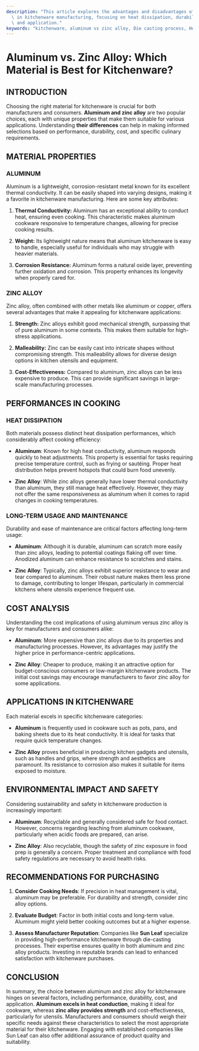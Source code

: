 ```yaml
---
description: "This article explores the advantages and disadvantages of aluminum and zinc alloy\
  \ in kitchenware manufacturing, focusing on heat dissipation, durability, cost-effectiveness,\
  \ and application."
keywords: "kitchenware, aluminum vs zinc alloy, Die casting process, Heat dissipation efficiency"
---
```

# Aluminum vs. Zinc Alloy: Which Material is Best for Kitchenware?

## INTRODUCTION

Choosing the right material for kitchenware is crucial for both manufacturers and consumers. **Aluminum and zinc alloy** are two popular choices, each with unique properties that make them suitable for various applications. Understanding **their differences** can help in making informed selections based on performance, durability, cost, and specific culinary requirements.

## MATERIAL PROPERTIES

### ALUMINUM

Aluminum is a lightweight, corrosion-resistant metal known for its excellent thermal conductivity. It can be easily shaped into varying designs, making it a favorite in kitchenware manufacturing. Here are some key attributes:

1. **Thermal Conductivity:** Aluminum has an exceptional ability to conduct heat, ensuring even cooking. This characteristic makes aluminum cookware responsive to temperature changes, allowing for precise cooking results.

2. **Weight:** Its lightweight nature means that aluminum kitchenware is easy to handle, especially useful for individuals who may struggle with heavier materials.

3. **Corrosion Resistance:** Aluminum forms a natural oxide layer, preventing further oxidation and corrosion. This property enhances its longevity when properly cared for.

### ZINC ALLOY

Zinc alloy, often combined with other metals like aluminum or copper, offers several advantages that make it appealing for kitchenware applications:

1. **Strength:** Zinc alloys exhibit good mechanical strength, surpassing that of pure aluminum in some contexts. This makes them suitable for high-stress applications.

2. **Malleability:** Zinc can be easily cast into intricate shapes without compromising strength. This malleability allows for diverse design options in kitchen utensils and equipment.

3. **Cost-Effectiveness:** Compared to aluminum, zinc alloys can be less expensive to produce. This can provide significant savings in large-scale manufacturing processes.

## PERFORMANCES IN COOKING

### HEAT DISSIPATION

Both materials possess distinct heat dissipation performances, which considerably affect cooking efficiency:

- **Aluminum**: Known for high heat conductivity, aluminum responds quickly to heat adjustments. This property is essential for tasks requiring precise temperature control, such as frying or sautéing. Proper heat distribution helps prevent hotspots that could burn food unevenly.

- **Zinc Alloy**: While zinc alloys generally have lower thermal conductivity than aluminum, they still manage heat effectively. However, they may not offer the same responsiveness as aluminum when it comes to rapid changes in cooking temperatures.

### LONG-TERM USAGE AND MAINTENANCE

Durability and ease of maintenance are critical factors affecting long-term usage:

- **Aluminum**: Although it is durable, aluminum can scratch more easily than zinc alloys, leading to potential coatings flaking off over time. Anodized aluminum can enhance resistance to scratches and stains.

- **Zinc Alloy**: Typically, zinc alloys exhibit superior resistance to wear and tear compared to aluminum. Their robust nature makes them less prone to damage, contributing to longer lifespan, particularly in commercial kitchens where utensils experience frequent use.

## COST ANALYSIS

Understanding the cost implications of using aluminum versus zinc alloy is key for manufacturers and consumers alike:

- **Aluminum**: More expensive than zinc alloys due to its properties and manufacturing processes. However, its advantages may justify the higher price in performance-centric applications.

- **Zinc Alloy**: Cheaper to produce, making it an attractive option for budget-conscious consumers or low-margin kitchenware products. The initial cost savings may encourage manufacturers to favor zinc alloy for some applications.

## APPLICATIONS IN KITCHENWARE

Each material excels in specific kitchenware categories:

- **Aluminum** is frequently used in cookware such as pots, pans, and baking sheets due to its heat conductivity. It is ideal for tasks that require quick temperature changes.

- **Zinc Alloy** proves beneficial in producing kitchen gadgets and utensils, such as handles and grips, where strength and aesthetics are paramount. Its resistance to corrosion also makes it suitable for items exposed to moisture.

## ENVIRONMENTAL IMPACT AND SAFETY

Considering sustainability and safety in kitchenware production is increasingly important:

- **Aluminum**: Recyclable and generally considered safe for food contact. However, concerns regarding leaching from aluminum cookware, particularly when acidic foods are prepared, can arise.

- **Zinc Alloy**: Also recyclable, though the safety of zinc exposure in food prep is generally a concern. Proper treatment and compliance with food safety regulations are necessary to avoid health risks.

## RECOMMENDATIONS FOR PURCHASING

1. **Consider Cooking Needs**: If precision in heat management is vital, aluminum may be preferable. For durability and strength, consider zinc alloy options.

2. **Evaluate Budget**: Factor in both initial costs and long-term value. Aluminum might yield better cooking outcomes but at a higher expense.

3. **Assess Manufacturer Reputation**: Companies like **Sun Leaf** specialize in providing high-performance kitchenware through die-casting processes. Their expertise ensures quality in both aluminum and zinc alloy products. Investing in reputable brands can lead to enhanced satisfaction with kitchenware purchases.

## CONCLUSION

In summary, the choice between aluminum and zinc alloy for kitchenware hinges on several factors, including performance, durability, cost, and application. **Aluminum excels in heat conduction**, making it ideal for cookware, whereas **zinc alloy provides strength** and cost-effectiveness, particularly for utensils. Manufacturers and consumers should weigh their specific needs against these characteristics to select the most appropriate material for their kitchenware. Engaging with established companies like Sun Leaf can also offer additional assurance of product quality and suitability.
